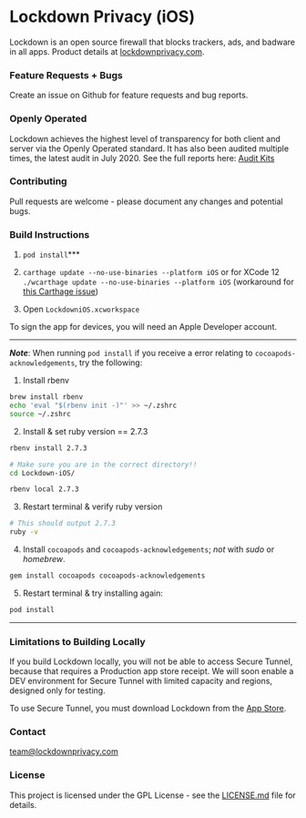 # Lockdown Privacy (iOS)

Lockdown is an open source firewall that blocks trackers, ads, and badware in all apps. Product details at [lockdownprivacy.com](https://lockdownprivacy.com).

### Feature Requests + Bugs

Create an issue on Github for feature requests and bug reports.

### Openly Operated

Lockdown achieves the highest level of transparency for both client and server via the Openly Operated standard. It has also been audited multiple times, the latest audit in July 2020. See the full reports here: [Audit Kits](https://openlyoperated.org/report/confirmedvpn)

### Contributing

Pull requests are welcome - please document any changes and potential bugs.

### Build Instructions

1. `pod install`***

2. `carthage update --no-use-binaries --platform iOS` or for XCode 12 `./wcarthage update --no-use-binaries --platform iOS` (workaround for [this Carthage issue](https://github.com/Carthage/Carthage/issues/3019)) 

3. Open `LockdowniOS.xcworkspace`

To sign the app for devices, you will need an Apple Developer account.

-------------------

***Note***: When running `pod install` if you receive a error relating to `cocoapods-acknowledgements`, try the following:

1. Install rbenv
```zsh
brew install rbenv
echo 'eval "$(rbenv init -)"' >> ~/.zshrc
source ~/.zshrc
```

2. Install & set ruby version == 2.7.3
```zsh
rbenv install 2.7.3

# Make sure you are in the correct directory!!
cd Lockdown-iOS/

rbenv local 2.7.3 
```

3. Restart terminal & verify ruby version
```zsh
# This should output 2.7.3
ruby -v
```

4. Install `cocoapods` and `cocoapods-acknowledgements`; *not* with *sudo* or *homebrew*.
```zsh
gem install cocoapods cocoapods-acknowledgements
```

5. Restart terminal & try installing again:
```zsh
pod install
```

-------------------

### Limitations to Building Locally

If you build Lockdown locally, you will not be able to access Secure Tunnel, because that requires a Production app store receipt. We will soon enable a DEV environment for Secure Tunnel with limited capacity and regions, designed only for testing.

To use Secure Tunnel, you must download Lockdown from the [App Store](https://lockdownprivacy.com).

### Contact

[team@lockdownprivacy.com](mailto:team@lockdownprivacy.com)

### License

This project is licensed under the GPL License - see the [LICENSE.md](LICENSE.md) file for details.



